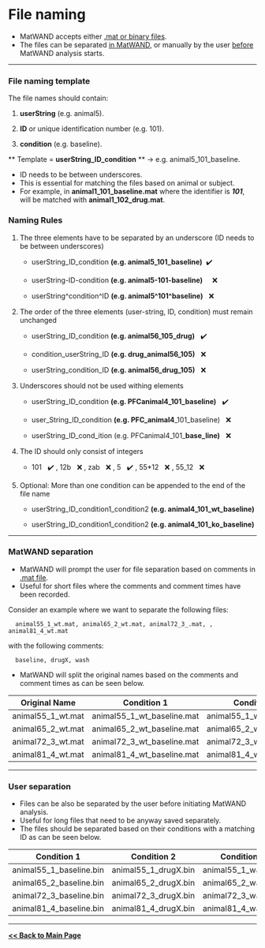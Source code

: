 # File naming
- MatWAND accepts either [.mat or binary files](/Inputs.md). 
- The files can be separated [in MatWAND](#matwand-separation), or manually by the user [before](#user-separation) MatWAND analysis starts.

---

### File naming template
The file names should contain:

1) **userString** (e.g. animal5).

2) **ID** or unique identification number (e.g. 101).

3) **condition** (e.g. baseline).

** Template = **userString_ID_condition** ** -> e.g. animal5\_101_baseline.

- ID needs to be between underscores. 
- This is essential for matching the files based on animal or subject.
- For example, in **animal1\_101_baseline.mat** where the identifier is ***101***, will be matched with  **animal1\_102_drug.mat**.

### Naming Rules
1. The three elements have to be separated by an underscore (ID needs to be between underscores)

      * userString_ID_condition **(e.g. animal5\_101_baseline)** &nbsp;:heavy_check_mark: 
      
      * userString-ID-condition **(e.g. animal5-101-baseline)**  &nbsp;&nbsp;&nbsp; :x: 
     
      * userString^condition^ID **(e.g. animal5^101^baseline)** &nbsp; :x: 

2. The order of the three elements (user-string, ID, condition) must remain unchanged

      * userString_ID_condition **(e.g. animal56\_105_drug)** &nbsp; :heavy_check_mark: 
      
      * condition_userString_ID **(e.g. drug\_animal56_105)** &nbsp; :x: 
      
      * userString_condition_ID **(e.g. animal56\_drug_105)** &nbsp; :x:  

3. Underscores should not be used withing elements

      * userString_ID_condition **(e.g. PFCanimal4\_101_baseline)** &nbsp; :heavy_check_mark:
      
      * user_String_ID_condition **(e.g. PFC\_animal4**_101_baseline) &nbsp; :x:
      
      * userString_ID_cond_ition (e.g. PFCanimal4\_101_**base_line)** &nbsp; :x:
      
4. The ID should only consist of integers

      * 101 &nbsp; :heavy_check_mark: , 12b &nbsp; :x: , zab &nbsp; :x: , 5 &nbsp; :heavy_check_mark: , 55*12 &nbsp; :x: , 55_12 &nbsp; :x:

5. Optional: More than one condition can be appended to the end of the file name

      * userString_ID_condition1_condition2 **(e.g. animal4\_101_wt_baseline)**
      
      * userString_ID_condition1_condition2 **(e.g. animal4\_101_ko_baseline)**
---

### MatWAND separation

- MatWAND will prompt the user for file separation based on comments in [.mat file](/Inputs.md).
- Useful for short files where the comments and comment times have been recorded.

Consider an example where we want to separate the following files: 

      animal55_1_wt.mat, animal65_2_wt.mat, animal72_3_.mat, , animal81_4_wt.mat
      
with the following comments:
      
      baseline, drugX, wash
      
- MatWAND will split the original names based on the comments and comment times as can be seen below. 

| Original Name | Condition 1 | Condition 2 | Condition 3 |
| ------------- | -------- | ----- | ---- |
| animal55_1_wt.mat | animal55_1_wt_baseline.mat | animal55_1_wt_drugX.mat | animal55_1_wt_wash.mat |
| animal65_2_wt.mat | animal65_2_wt_baseline.mat | animal65_2_wt_drugX.mat | animal65_2_wt_wash.mat |
| animal72_3_wt.mat | animal72_3_wt_baseline.mat | animal72_3_wt_drugX.mat | animal72_3_wt_wash.mat |
| animal81_4_wt.mat | animal81_4_wt_baseline.mat | animal81_4_wt_drugX.mat | animal81_4_wt_wash.mat |
       
---

### User separation

- Files can be also be separated by the user before initiating MatWAND analysis.
- Useful for long files that need to be anyway saved separately.
- The files should be separated based on their conditions with a matching ID as can be seen below.

| Condition 1 | Condition 2 | Condition 3 |
| -------- | ----- | ---- |
| animal55_1_baseline.bin | animal55_1_drugX.bin | animal55_1_wash.bin |
| animal65_2_baseline.bin | animal65_2_drugX.bin | animal65_2_wash.bin |
| animal72_3_baseline.bin | animal72_3_drugX.bin | animal72_3_wash.bin |
| animal81_4_baseline.bin | animal81_4_drugX.bin | animal81_4_wash.bin |

---

**[<< Back to Main Page](/index.md)**
